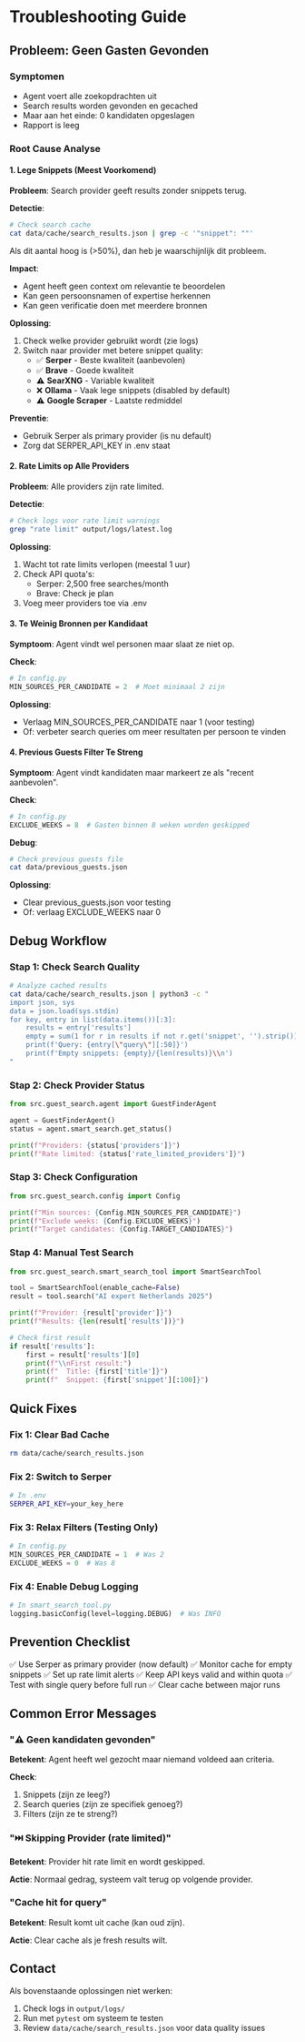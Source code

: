 # Troubleshooting Guide

## Probleem: Geen Gasten Gevonden

### Symptomen
- Agent voert alle zoekopdrachten uit
- Search results worden gevonden en gecached
- Maar aan het einde: 0 kandidaten opgeslagen
- Rapport is leeg

### Root Cause Analyse

#### 1. Lege Snippets (Meest Voorkomend)

**Probleem**: Search provider geeft results zonder snippets terug.

**Detectie**:
```bash
# Check search cache
cat data/cache/search_results.json | grep -c '"snippet": ""'
```

Als dit aantal hoog is (>50%), dan heb je waarschijnlijk dit probleem.

**Impact**:
- Agent heeft geen context om relevantie te beoordelen
- Kan geen persoonsnamen of expertise herkennen
- Kan geen verificatie doen met meerdere bronnen

**Oplossing**:
1. Check welke provider gebruikt wordt (zie logs)
2. Switch naar provider met betere snippet quality:
   - ✅ **Serper** - Beste kwaliteit (aanbevolen)
   - ✅ **Brave** - Goede kwaliteit
   - ⚠️ **SearXNG** - Variable kwaliteit
   - ❌ **Ollama** - Vaak lege snippets (disabled by default)
   - ⚠️ **Google Scraper** - Laatste redmiddel

**Preventie**:
- Gebruik Serper als primary provider (is nu default)
- Zorg dat SERPER_API_KEY in .env staat

#### 2. Rate Limits op Alle Providers

**Probleem**: Alle providers zijn rate limited.

**Detectie**:
```bash
# Check logs voor rate limit warnings
grep "rate limit" output/logs/latest.log
```

**Oplossing**:
1. Wacht tot rate limits verlopen (meestal 1 uur)
2. Check API quota's:
   - Serper: 2,500 free searches/month
   - Brave: Check je plan
3. Voeg meer providers toe via .env

#### 3. Te Weinig Bronnen per Kandidaat

**Symptoom**: Agent vindt wel personen maar slaat ze niet op.

**Check**:
```python
# In config.py
MIN_SOURCES_PER_CANDIDATE = 2  # Moet minimaal 2 zijn
```

**Oplossing**:
- Verlaag MIN_SOURCES_PER_CANDIDATE naar 1 (voor testing)
- Of: verbeter search queries om meer resultaten per persoon te vinden

#### 4. Previous Guests Filter Te Streng

**Symptoom**: Agent vindt kandidaten maar markeert ze als "recent aanbevolen".

**Check**:
```python
# In config.py
EXCLUDE_WEEKS = 8  # Gasten binnen 8 weken worden geskipped
```

**Debug**:
```bash
# Check previous guests file
cat data/previous_guests.json
```

**Oplossing**:
- Clear previous_guests.json voor testing
- Of: verlaag EXCLUDE_WEEKS naar 0

## Debug Workflow

### Stap 1: Check Search Quality

```bash
# Analyze cached results
cat data/cache/search_results.json | python3 -c "
import json, sys
data = json.load(sys.stdin)
for key, entry in list(data.items())[:3]:
    results = entry['results']
    empty = sum(1 for r in results if not r.get('snippet', '').strip())
    print(f'Query: {entry[\"query\"][:50]}')
    print(f'Empty snippets: {empty}/{len(results)}\\n')
"
```

### Stap 2: Check Provider Status

```python
from src.guest_search.agent import GuestFinderAgent

agent = GuestFinderAgent()
status = agent.smart_search.get_status()

print(f"Providers: {status['providers']}")
print(f"Rate limited: {status['rate_limited_providers']}")
```

### Stap 3: Check Configuration

```python
from src.guest_search.config import Config

print(f"Min sources: {Config.MIN_SOURCES_PER_CANDIDATE}")
print(f"Exclude weeks: {Config.EXCLUDE_WEEKS}")
print(f"Target candidates: {Config.TARGET_CANDIDATES}")
```

### Stap 4: Manual Test Search

```python
from src.guest_search.smart_search_tool import SmartSearchTool

tool = SmartSearchTool(enable_cache=False)
result = tool.search("AI expert Netherlands 2025")

print(f"Provider: {result['provider']}")
print(f"Results: {len(result['results'])}")

# Check first result
if result['results']:
    first = result['results'][0]
    print(f"\\nFirst result:")
    print(f"  Title: {first['title']}")
    print(f"  Snippet: {first['snippet'][:100]}")
```

## Quick Fixes

### Fix 1: Clear Bad Cache

```bash
rm data/cache/search_results.json
```

### Fix 2: Switch to Serper

```bash
# In .env
SERPER_API_KEY=your_key_here
```

### Fix 3: Relax Filters (Testing Only)

```python
# In config.py
MIN_SOURCES_PER_CANDIDATE = 1  # Was 2
EXCLUDE_WEEKS = 0  # Was 8
```

### Fix 4: Enable Debug Logging

```python
# In smart_search_tool.py
logging.basicConfig(level=logging.DEBUG)  # Was INFO
```

## Prevention Checklist

✅ Use Serper as primary provider (now default)
✅ Monitor cache for empty snippets
✅ Set up rate limit alerts
✅ Keep API keys valid and within quota
✅ Test with single query before full run
✅ Clear cache between major runs

## Common Error Messages

### "⚠️ Geen kandidaten gevonden"

**Betekent**: Agent heeft wel gezocht maar niemand voldeed aan criteria.

**Check**:
1. Snippets (zijn ze leeg?)
2. Search queries (zijn ze specifiek genoeg?)
3. Filters (zijn ze te streng?)

### "⏭️ Skipping Provider (rate limited)"

**Betekent**: Provider hit rate limit en wordt geskipped.

**Actie**: Normaal gedrag, systeem valt terug op volgende provider.

### "Cache hit for query"

**Betekent**: Result komt uit cache (kan oud zijn).

**Actie**: Clear cache als je fresh results wilt.

## Contact

Als bovenstaande oplossingen niet werken:
1. Check logs in `output/logs/`
2. Run met `pytest` om systeem te testen
3. Review `data/cache/search_results.json` voor data quality issues
